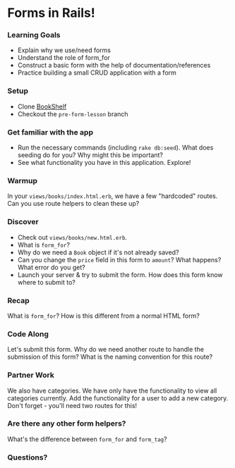 # Forms in Rails!

### Learning Goals
* Explain why we use/need forms
* Understand the role of form_for
* Construct a basic form with the help of documentation/references
* Practice building a small CRUD application with a form

### Setup

* Clone [BookShelf](https://github.com/turingschool-examples/book_shelf)
* Checkout the `pre-form-lesson` branch

### Get familiar with the app

- Run the necessary commands (including `rake db:seed`). What does seeding do for you? Why might this be important?
- See what functionality you have in this application. Explore!

### Warmup

In your `views/books/index.html.erb`, we have a few "hardcoded" routes. Can you use route helpers to clean these up?


### Discover

* Check out `views/books/new.html.erb`.
* What is `form_for`?
* Why do we need a `Book` object if it's not already saved?
* Can you change the `price` field in this form to `amount`? What happens? What error do you get?
* Launch your server & try to submit the form. How does this form know where to submit to?


### Recap

What is `form_for`? How is this different from a normal HTML form?

### Code Along

Let's submit this form. Why do we need another route to handle the submission of this form? What is the naming convention for this route?


### Partner Work

We also have categories. We have only have the functionality to view all categories currently. Add the functionality for a user to add a new category. Don't forget - you'll need two routes for this!

### Are there any other form helpers?

What's the difference between `form_for` and `form_tag`?

### Questions?
